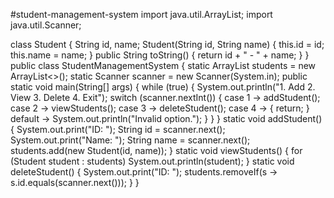 #student-management-system
import java.util.ArrayList;
import java.util.Scanner;





class Student {
    String id, name;
    Student(String id, String name) { this.id = id; this.name = name; }
    public String toString() { return id + " - " + name; }
}
public class StudentManagementSystem {
    static ArrayList<Student> students = new ArrayList<>();
    static Scanner scanner = new Scanner(System.in);
 public static void main(String[] args) {
        while (true) {
            System.out.println("1. Add 2. View 3. Delete 4. Exit");
            switch (scanner.nextInt()) {
                case 1 -> addStudent();
                case 2 -> viewStudents();
                case 3 -> deleteStudent();
                case 4 -> { return; }
                default -> System.out.println("Invalid option.");
            }
        }
    }
static void addStudent() {
        System.out.print("ID: "); String id = scanner.next();
        System.out.print("Name: "); String name = scanner.next();
        students.add(new Student(id, name));
    }
    static void viewStudents() {
        for (Student student : students) System.out.println(student);
    }
    static void deleteStudent() {
        System.out.print("ID: ");
        students.removeIf(s -> s.id.equals(scanner.next()));
    }
}

